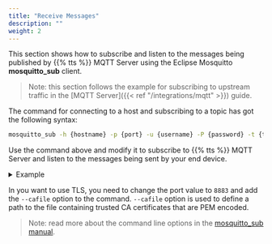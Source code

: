```yaml
---
title: "Receive Messages"
description: ""
weight: 2
---
```


This section shows how to subscribe and listen to the messages being published by {{% tts %}} MQTT Server using the Eclipse Mosquitto **mosquitto_sub** client.

<!--more-->

>Note: this section follows the example for subscribing to upstream traffic in the [MQTT Server]({{< ref "/integrations/mqtt" >}}) guide.

The command for connecting to a host and subscribing to a topic has got the following syntax:

```bash 
mosquitto_sub -h {hostname} -p {port} -u {username} -P {password} -t {topic}
```

Use the command above and modify it to subscribe to {{% tts %}} MQTT Server and listen to the messages being sent by your end device.

<details><summary>Example</summary>

```bash
mosquitto_sub -h "thethings.example.com" -p "1883" -u "app1" -P "NNSXS.VEEBURF3KR77ZR.." -t "v3/app1/devices/dev1/up"
```
</details>

In you want to use TLS, you need to change the port value to `8883` and add the `--cafile` option to the command. `--cafile` option is used to define a path to the file containing trusted CA certificates that are PEM encoded.

>Note: read more about the command line options in the [mosquitto_sub manual](https://mosquitto.org/man/mosquitto_sub-1.html).